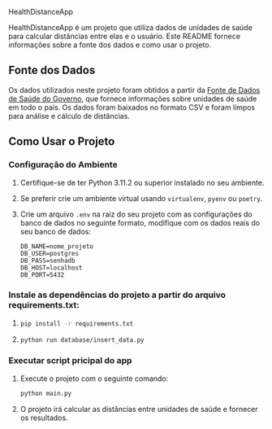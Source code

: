 HealthDistanceApp

HealthDistanceApp é um projeto que utiliza dados de unidades de saúde para calcular distâncias entre elas e o usuário. Este README fornece informações sobre a fonte dos dados e como usar o projeto.

## Fonte dos Dados

Os dados utilizados neste projeto foram obtidos a partir da [Fonte de Dados de Saúde do Governo](https://opendatasus.saude.gov.br/nl/dataset/hospitais-e-leitos/resource/5701f27f-a202-4605-a944-7dbe888c0445), que fornece informações sobre unidades de saúde em todo o país. Os dados foram baixados no formato CSV e foram limpos para análise e cálculo de distâncias.

## Como Usar o Projeto

### Configuração do Ambiente

1. Certifique-se de ter Python 3.11.2 ou superior instalado no seu ambiente.
2. Se preferir crie um ambiente virtual usando `virtualenv`, `pyenv` ou `poetry`.
3. Crie um arquivo `.env` na raiz do seu projeto com as configurações do banco de dados no seguinte formato, modifique com os dados reais do seu banco de dados:

    ```env
    DB_NAME=nome_projeto
    DB_USER=postgres
    DB_PASS=senhadb
    DB_HOST=localhost
    DB_PORT=5432

    ```

### Instale as dependências do projeto a partir do arquivo requirements.txt:

1. ```bash
   pip install -r requirements.txt
   ```
1. ```bash
   python run database/insert_data.py
   ```

### Executar script pricipal do app

1. Execute o projeto com o seguinte comando:

    ```bash
    python main.py
    ```

2. O projeto irá calcular as distâncias entre unidades de saúde e fornecer os resultados.
